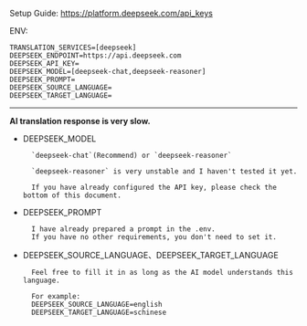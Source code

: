Setup Guide: https://platform.deepseek.com/api_keys

ENV:
```
TRANSLATION_SERVICES=[deepseek]
DEEPSEEK_ENDPOINT=https://api.deepseek.com  
DEEPSEEK_API_KEY=
DEEPSEEK_MODEL=[deepseek-chat,deepseek-reasoner]
DEEPSEEK_PROMPT=
DEEPSEEK_SOURCE_LANGUAGE=
DEEPSEEK_TARGET_LANGUAGE=
```
---

**AI translation response is very slow.**

- DEEPSEEK_MODEL

		`deepseek-chat`(Recommend) or `deepseek-reasoner`
		
		`deepseek-reasoner` is very unstable and I haven't tested it yet.
		
		If you have already configured the API key, please check the bottom of this document.

- DEEPSEEK_PROMPT

		I have already prepared a prompt in the .env. 
		If you have no other requirements, you don't need to set it.

- DEEPSEEK_SOURCE_LANGUAGE、DEEPSEEK_TARGET_LANGUAGE

		Feel free to fill it in as long as the AI model understands this language.
		
		For example: 
		DEEPSEEK_SOURCE_LANGUAGE=english
		DEEPSEEK_TARGET_LANGUAGE=schinese